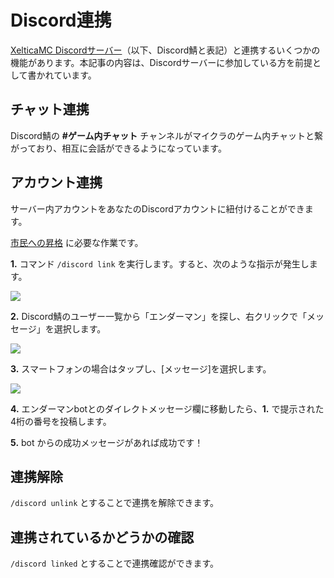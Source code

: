 # Discord連携

[XelticaMC Discordサーバー](/docs/discord)（以下、Discord鯖と表記）と連携するいくつかの機能があります。本記事の内容は、Discordサーバーに参加している方を前提として書かれています。

## チャット連携

Discord鯖の **#ゲーム内チャット** チャンネルがマイクラのゲーム内チャットと繋がっており、相互に会話ができるようになっています。

## アカウント連携

サーバー内アカウントをあなたのDiscordアカウントに紐付けることができます。

[市民への昇格](/docs/citizen) に必要な作業です。


**1.** コマンド `/discord link` を実行します。すると、次のような指示が発生します。

![](/docs/assets/discord-link.png)

**2.** Discord鯖のユーザー一覧から「エンダーマン」を探し、右クリックで「メッセージ」を選択します。

![](/docs/assets/discord-link-2.png)

**3.** スマートフォンの場合はタップし、[メッセージ]を選択します。

![](/docs/assets/discord-link-3.jpeg)

**4.** エンダーマンbotとのダイレクトメッセージ欄に移動したら、**1.** で提示された4桁の番号を投稿します。

**5.** bot からの成功メッセージがあれば成功です！

## 連携解除

`/discord unlink` とすることで連携を解除できます。

## 連携されているかどうかの確認

`/discord linked` とすることで連携確認ができます。
